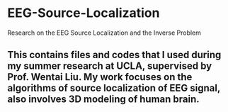 # EEG-Source-Localization
Research on the EEG Source Localization and the Inverse Problem
## This contains files and codes that I used during my summer research at UCLA, supervised by Prof. Wentai Liu. My work focuses on the algorithms of source localization of EEG signal, also involves 3D modeling of human brain.
